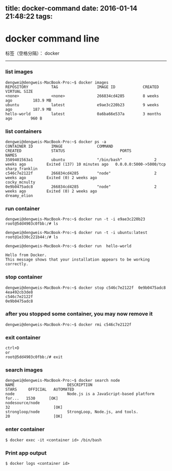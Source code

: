 title: docker-command
date: 2016-01-14 21:48:22
tags:
---
# docker command line

标签（空格分隔）： docker

---

### list images

    dengwei@dengweis-MacBook-Pro:~$ docker images
    REPOSITORY          TAG                 IMAGE ID            CREATED             VIRTUAL SIZE
    <none>              <none>              266834cd4285        8 weeks ago         183.9 MB
    ubuntu              latest              e9ae3c220b23        9 weeks ago         187.9 MB
    hello-world         latest              0a6ba66e537a        3 months ago        960 B


### list containers

    dengwei@dengweis-MacBook-Pro:~$ docker ps -a
    CONTAINER ID        IMAGE               COMMAND                  CREATED             STATUS                        PORTS                    NAMES
    3509401563a1        ubuntu              "/bin/bash"              2 weeks ago         Exited (137) 10 minutes ago   0.0.0.0:5000->5000/tcp   sharp_franklin
    c546c7e2122f        266834cd4285        "node"                   2 weeks ago         Exited (0) 2 weeks ago                                 cocky_mcnulty
    0e9b0475adc8        266834cd4285        "node"                   2 weeks ago         Exited (0) 2 weeks ago                                 dreamy_elion

### run container

    dengwei@dengweis-MacBook-Pro:~$ docker run -t -i e9ae3c220b23
    root@5dd4903c0fbb:/# ls   
    
    dengwei@dengweis-MacBook-Pro:~$ docker run -t -i ubuntu:latest
    root@1e330c221b44:/# ls
    
    dengwei@dengweis-MacBook-Pro:~$ docker run  hello-world
    
    Hello from Docker.
    This message shows that your installation appears to be working correctly.

### stop container

    dengwei@dengweis-MacBook-Pro:~$ docker stop c546c7e2122f  0e9b0475adc8 4ea492cb3de8
    c546c7e2122f
    0e9b0475adc8

### after you stopped some container, you may now remove it

    dengwei@dengweis-MacBook-Pro:~$ docker rmi c546c7e2122f

### exit container

    ctrl+D
    or
    root@5dd4903c0fbb:/# exit

### search images

    dengwei@dengweis-MacBook-Pro:~$ docker search node
    NAME                       DESCRIPTION                                     STARS     OFFICIAL   AUTOMATED
    node                       Node.js is a JavaScript-based platform for...   1530      [OK]       
    nodesource/node                                                            32                   [OK]
    strongloop/node            StrongLoop, Node.js, and tools.                 20                   [OK]


### enter container

    $ docker exec -it <container id> /bin/bash

### Print app output

    $ docker logs <container id>




